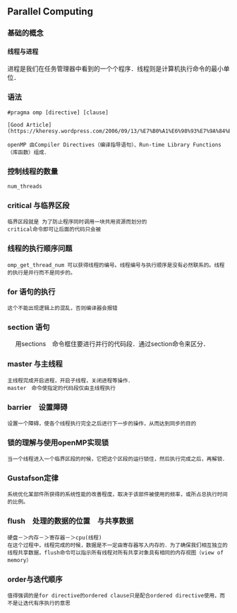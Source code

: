 ## Parallel Computing
 ### 基础的概念

  #### 线程与进程
  进程是我们在任务管理器中看到的一个个程序．线程则是计算机执行命令的最小单位．
 ### 语法
    #pragma omp [directive] [clause]

    [Good Article](https://kheresy.wordpress.com/2006/09/13/%E7%B0%A1%E6%98%93%E7%9A%84%E7%A8%8B%E5%BC%8F%E5%B9%B3%E8%A1%8C%E5%8C%96%EF%BC%8Dopenmp%EF%BC%88%E4%BA%8C%EF%BC%89%E8%AA%9E%E6%B3%95%E8%AA%AA%E6%98%8E/)

    openMP 由Compiler Directives（编译指导语句）、Run-time Library Functions（库函数）组成．

    
 ### 控制线程的数量
    num_threads
 ### critical 与临界区段
    临界区段就是 为了防止程序同时调用一块共用资源而划分的
    critical命令即可让后面的代码只会被
 ### 线程的执行顺序问题
    omp_get_thread_num 可以获得线程的编号。线程编号与执行顺序是没有必然联系的。线程的执行是并行而不是同步的。
 ### for 语句的执行
    这个不能出现逻辑上的混乱，否则编译器会报错
 ### section 语句
 　 用sections　命令框住要进行并行的代码段．通过section命令来区分．
 ### master 与主线程
    主线程完成开启进程，开启子线程，关闭进程等操作．
    master　命令使指定的代码段仅由主线程执行
 ### barrier　设置障碍
    设置一个障碍，使各个线程执行完全之后进行下一步的操作，从而达到同步的目的
 ### 锁的理解与使用openMP实现锁
    当一个线程进入一个临界区段的时候，它把这个区段的运行锁住，然后执行完成之后，再解锁．
 ### Gustafson定律
    系统优化某部件所获得的系统性能的改善程度，取决于该部件被使用的频率，或所占总执行时间的比例。
 ### flush　处理的数据的位置　与共享数据
    硬盘－＞内存－＞寄存器－＞cpu(线程)
    在这个过程中，线程完成的时候，数据是不一定由寄存器写入内存的．为了确保我们相互独立的线程共享数据，flush命令可以指示所有线程对所有共享对象具有相同的内存视图（view of memory）
 ### order与迭代顺序
    值得强调的是for directive的ordered clause只是配合ordered directive使用，而不是让迭代有序执行的意思